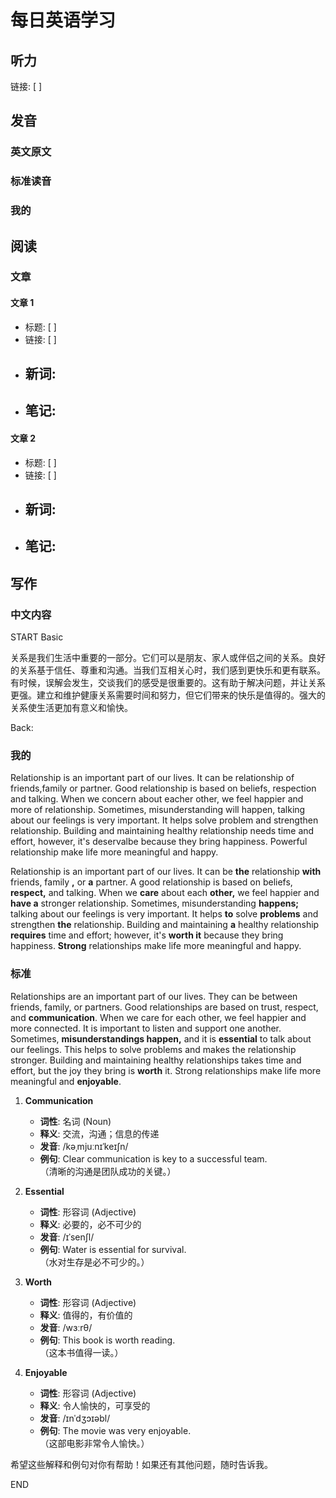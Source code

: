 # 每日英语学习

## 听力
链接: [ ]


## 发音
### 英文原文

### 标准读音


### 我的

## 阅读
### 文章
#### 文章 1
- 标题: [ ]
- 链接: [ ]
- 新词:
  - 
- 笔记:
  - 

#### 文章 2
- 标题: [ ]
- 链接: [ ]
- 新词:
  - 
- 笔记:
  - 

## 写作
### 中文内容
START
Basic

关系是我们生活中重要的一部分。它们可以是朋友、家人或伴侣之间的关系。良好的关系基于信任、尊重和沟通。当我们互相关心时，我们感到更快乐和更有联系。有时候，误解会发生，交谈我们的感受是很重要的。这有助于解决问题，并让关系更强。建立和维护健康关系需要时间和努力，但它们带来的快乐是值得的。强大的关系使生活更加有意义和愉快。

Back: 
### 我的

Relationship is an important part of our lives. It can be relationship of friends,family or partner. Good relationship is based on beliefs, respection and talking. When we concern about eacher other, we feel happier and more of relationship. Sometimes, misunderstanding will happen, talking about our feelings is very important. It helps solve problem and strengthen relationship. Building and maintaining healthy relationship needs time and effort, however, it's deservalbe because they bring happiness. Powerful relationship make life more meaningful and happy.


Relationship is an important part of our lives. It can be **the** relationship **with** friends, family **,** or **a** partner. A good relationship is based on beliefs, **respect,** and talking. When we **care** about each **other,** we feel happier and **have a** stronger relationship. Sometimes, misunderstanding **happens;** talking about our feelings is very important. It helps **to** solve **problems** and strengthen **the** relationship. Building and maintaining **a** healthy relationship **requires** time and effort; however, it's **worth it** because they bring happiness. **Strong** relationships make life more meaningful and happy.
### 标准

Relationships are an important part of our lives. They can be between friends, family, or partners. Good relationships are based on trust, respect, and **communication**. When we care for each other, we feel happier and more connected. It is important to listen and support one another. Sometimes, **misunderstandings happen,** and it is **essential** to talk about our feelings. This helps to solve problems and makes the relationship stronger. Building and maintaining healthy relationships takes time and effort, but the joy they bring is **worth** it. Strong relationships make life more meaningful and **enjoyable**.

1. **Communication**  
   - **词性**: 名词 (Noun)  
   - **释义**: 交流，沟通；信息的传递  
   - **发音**: /kəˌmjuːnɪˈkeɪʃn/  
   - **例句**: Clear communication is key to a successful team.  
     （清晰的沟通是团队成功的关键。）

2. **Essential**  
   - **词性**: 形容词 (Adjective)  
   - **释义**: 必要的，必不可少的  
   - **发音**: /ɪˈsenʃl/  
   - **例句**: Water is essential for survival.  
     （水对生存是必不可少的。）

3. **Worth**  
   - **词性**: 形容词 (Adjective)  
   - **释义**: 值得的，有价值的  
   - **发音**: /wɜːrθ/  
   - **例句**: This book is worth reading.  
     （这本书值得一读。）

4. **Enjoyable**  
   - **词性**: 形容词 (Adjective)  
   - **释义**: 令人愉快的，可享受的  
   - **发音**: /ɪnˈdʒɔɪəbl/  
   - **例句**: The movie was very enjoyable.  
     （这部电影非常令人愉快。）

希望这些解释和例句对你有帮助！如果还有其他问题，随时告诉我。
<!--ID: 1742174402614-->
END